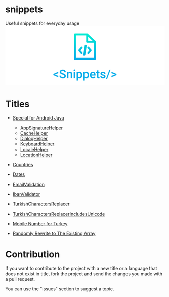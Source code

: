 # snippets
Useful snippets for everyday usage
![Project Image](./.art/social.png)
# Titles
- [Special for Android Java](https://github.com/ozcanzaferayan/snippets/tree/main/Android)
  - [AppSignatureHelper](https://github.com/ozcanzaferayan/snippets/tree/main/Android/Java/AppSignatureHelper)
  - [CacheHelper](https://github.com/ozcanzaferayan/snippets/tree/main/Android/Java/CacheHelper)
  - [DialogHelper](https://github.com/ozcanzaferayan/snippets/tree/main/Android/Java/DialogHelper)
  - [KeyboardHelper](https://github.com/ozcanzaferayan/snippets/tree/main/Android/Java/KeyboardHelper)
  - [LocaleHelper](https://github.com/ozcanzaferayan/snippets/tree/main/Android/Java/LocaleHelper)
  - [LocationHelper](https://github.com/ozcanzaferayan/snippets/tree/main/Android/Java/LocationHelper)
  
- [Countries](https://github.com/ozcanzaferayan/snippets/tree/main/Countries)
- [Dates](https://github.com/ozcanzaferayan/snippets/tree/main/Dates)
- [EmailValidation](https://github.com/ozcanzaferayan/snippets/tree/main/EmailValidation)
- [IbanValidator](https://github.com/ozcanzaferayan/snippets/tree/main/Android/Java/IbanValidator)
- [TurkishCharactersReplacer](https://github.com/ozcanzaferayan/snippets/tree/main/Android/Java/TurkishCharactersReplacer)
- [TurkishCharactersReplacerIncludesUnicode](https://github.com/ozcanzaferayan/snippets/tree/main/Android/Java/TurkishCharactersReplacerIncludesUnicode)
- [Mobile Number for Turkey](https://github.com/ozcanzaferayan/snippets/tree/main/TurkishMobileNumberValidator)
- [Randomly Rewrite to The Existing Array](https://github.com/ozcanzaferayan/snippets/tree/main/RandomlyRewriteArray)

# Contribution
If you want to contribute to the project with a new title or a language that does not exist in title, fork the project and send the changes you made with a pull request.

You can use the "Issues" section to suggest a topic.
